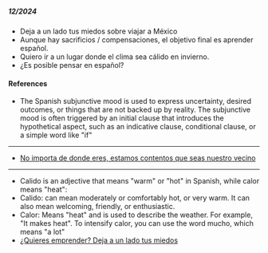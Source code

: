 

##### 12/2024

- Deja a un lado tus miedos sobre viajar a México
- Aunque hay sacrificios / compensaciones, el objetivo final es aprender español.
- Quiero ir a un lugar donde el clima sea cálido en invierno.
- ¿Es posible pensar en español?

#### References

- The Spanish subjunctive mood is used to express uncertainty, desired outcomes, or things that are not backed up by reality. The subjunctive mood is often triggered by an initial clause that introduces the hypothetical aspect, such as an indicative clause, conditional clause, or a simple word like "if"

---

- [No importa de donde eres, estamos contentos que seas nuestro vecino](https://www.welcomeyourneighbors.org/)

---

- Calido is an adjective that means "warm" or "hot" in Spanish, while calor means "heat":
- Calido: can mean moderately or comfortably hot, or very warm. It can also mean welcoming, friendly, or enthusiastic.
- Calor: Means "heat" and is used to describe the weather. For example, "It makes heat". To intensify calor, you can use the word mucho, which means "a lot"
- [¿Quieres emprender? Deja a un lado tus miedos](https://www.cesce.es/es/w/asesores-de-pymes/quieres-emprender-deja-a-un-lado-tus-miedos)
